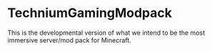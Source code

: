 # TechniumGamingModpack
This is the developmental version of what we intend to be the most immersive server/mod pack for Minecraft.
